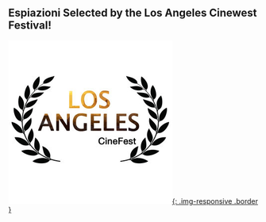 ## Espiazioni Selected by the Los Angeles Cinewest Festival!

[![LACF](assets/img/lacf.jpg){: .img-responsive .border }](http://lacinefest.weebly.com/short-film-page-3.html)
